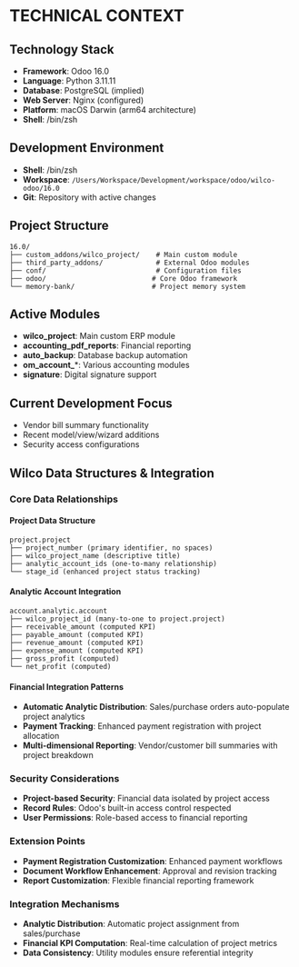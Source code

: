 # TECHNICAL CONTEXT

## Technology Stack
- **Framework**: Odoo 16.0
- **Language**: Python 3.11.11
- **Database**: PostgreSQL (implied)
- **Web Server**: Nginx (configured)
- **Platform**: macOS Darwin (arm64 architecture)
- **Shell**: /bin/zsh

## Development Environment
- **Shell**: /bin/zsh
- **Workspace**: `/Users/Workspace/Development/workspace/odoo/wilco-odoo/16.0`
- **Git**: Repository with active changes

## Project Structure
```
16.0/
├── custom_addons/wilco_project/    # Main custom module
├── third_party_addons/             # External Odoo modules
├── conf/                           # Configuration files
├── odoo/                          # Core Odoo framework
└── memory-bank/                   # Project memory system
```

## Active Modules
- **wilco_project**: Main custom ERP module
- **accounting_pdf_reports**: Financial reporting
- **auto_backup**: Database backup automation
- **om_account_***: Various accounting modules
- **signature**: Digital signature support

## Current Development Focus
- Vendor bill summary functionality
- Recent model/view/wizard additions
- Security access configurations 
## Wilco Data Structures & Integration

### Core Data Relationships

#### Project Data Structure
```
project.project
├── project_number (primary identifier, no spaces)
├── wilco_project_name (descriptive title)
├── analytic_account_ids (one-to-many relationship)
└── stage_id (enhanced project status tracking)
```

#### Analytic Account Integration
```
account.analytic.account
├── wilco_project_id (many-to-one to project.project)
├── receivable_amount (computed KPI)
├── payable_amount (computed KPI)  
├── revenue_amount (computed KPI)
├── expense_amount (computed KPI)
├── gross_profit (computed)
└── net_profit (computed)
```

#### Financial Integration Patterns
- **Automatic Analytic Distribution**: Sales/purchase orders auto-populate project analytics
- **Payment Tracking**: Enhanced payment registration with project allocation
- **Multi-dimensional Reporting**: Vendor/customer bill summaries with project breakdown

### Security Considerations
- **Project-based Security**: Financial data isolated by project access
- **Record Rules**: Odoo's built-in access control respected
- **User Permissions**: Role-based access to financial reporting

### Extension Points
- **Payment Registration Customization**: Enhanced payment workflows
- **Document Workflow Enhancement**: Approval and revision tracking  
- **Report Customization**: Flexible financial reporting framework

### Integration Mechanisms
- **Analytic Distribution**: Automatic project assignment from sales/purchase
- **Financial KPI Computation**: Real-time calculation of project metrics
- **Data Consistency**: Utility modules ensure referential integrity
